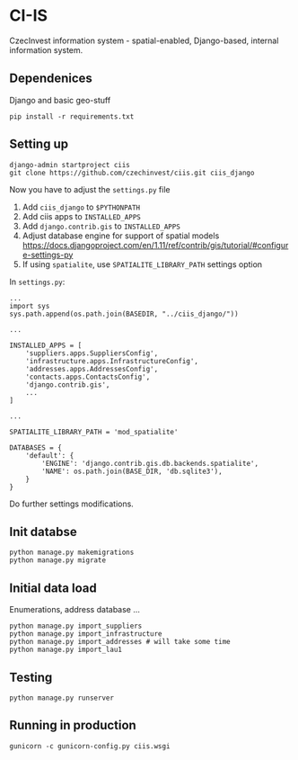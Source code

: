 # CI-IS

CzecInvest information system - spatial-enabled, Django-based, internal
information system.

## Dependenices

Django and basic geo-stuff

```
pip install -r requirements.txt
```

## Setting up

```
django-admin startproject ciis
git clone https://github.com/czechinvest/ciis.git ciis_django
```

Now you have to adjust the `settings.py` file

1. Add `ciis_django` to `$PYTHONPATH`
2. Add ciis apps to `INSTALLED_APPS`
3. Add `django.contrib.gis` to `INSTALLED_APPS`
4. Adjust database engine for support of spatial models https://docs.djangoproject.com/en/1.11/ref/contrib/gis/tutorial/#configure-settings-py
5. If using `spatialite`, use `SPATIALITE_LIBRARY_PATH` settings option

In `settings.py`:

```
...
import sys
sys.path.append(os.path.join(BASEDIR, "../ciis_django/"))

...

INSTALLED_APPS = [
    'suppliers.apps.SuppliersConfig',
    'infrastructure.apps.InfrastructureConfig',
    'addresses.apps.AddressesConfig',
    'contacts.apps.ContactsConfig',
    'django.contrib.gis',
    ...
]

...

SPATIALITE_LIBRARY_PATH = 'mod_spatialite'

DATABASES = {
    'default': {
        'ENGINE': 'django.contrib.gis.db.backends.spatialite',
        'NAME': os.path.join(BASE_DIR, 'db.sqlite3'),
    }
}

```


Do further settings modifications.

## Init databse

```
python manage.py makemigrations
python manage.py migrate
```

## Initial data load

Enumerations, address database ...

```
python manage.py import_suppliers
python manage.py import_infrastructure
python manage.py import_addresses # will take some time
python manage.py import_lau1
```

## Testing

```
python manage.py runserver
```

## Running in production

```
gunicorn -c gunicorn-config.py ciis.wsgi
```
